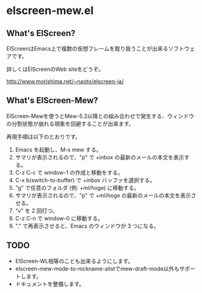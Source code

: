 # elscreen-mew.el

## What's ElScreen?

ElScreenはEmacs上で複数の仮想フレームを取り扱うことが出来るソフトウェアです。

詳しくはElScreenのWeb siteをどうぞ。

http://www.morishima.net/~naoto/elscreen-ja/

## What's ElScreen-Mew?

ElScreen-Mewを使うとMew-5.2以降との組み合わせで発生する、ウィンドウの分割状態が崩れる現象を回避することが出来ます。

再現手順は以下のとおりです。

1. Emacs を起動し、M-x mew する。
2. サマリが表示されるので、"p" で +inbox の最新のメールの本文を表示する。
3. C-z C-c で window-1 の作成と移動をする。
4. C-x b(switch-to-buffer) で +inbox バッファを選択する。
5. "g" で任意のフォルダ (例: +ml/hoge) に移動する。
6. サマリが表示されるので、"p" で +ml/hoge の最新のメールの本文を表示させる。
7. "v" を 2 回打つ。
8. C-z C-n で window-0 に移動する。
9. "." で再表示させると、Emacs のウィンドウが 3 つになる。

## TODO

- ElScreen-WL相等のことも出来るようにします。
- elscreen-mew-mode-to-nickname-alistでmew-draft-mode以外もサポートします。
- ドキュメントを整備します。
